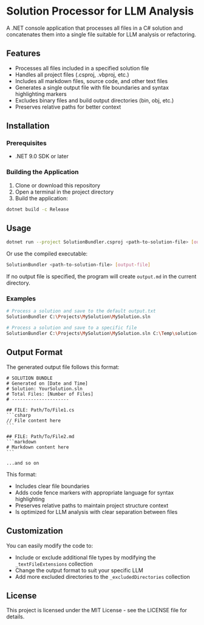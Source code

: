 ﻿# Solution Processor for LLM Analysis

A .NET console application that processes all files in a C# solution and concatenates them into a single file suitable for LLM analysis or refactoring.

## Features

- Processes all files included in a specified solution file
- Handles all project files (.csproj, .vbproj, etc.)
- Includes all markdown files, source code, and other text files
- Generates a single output file with file boundaries and syntax highlighting markers
- Excludes binary files and build output directories (bin, obj, etc.)
- Preserves relative paths for better context

## Installation

### Prerequisites

- .NET 9.0 SDK or later

### Building the Application

1. Clone or download this repository
2. Open a terminal in the project directory
3. Build the application:

```bash
dotnet build -c Release
```

## Usage

```bash
dotnet run --project SolutionBundler.csproj <path-to-solution-file> [output-file]
```

Or use the compiled executable:

```bash
SolutionBundler <path-to-solution-file> [output-file]
```

If no output file is specified, the program will create `output.md` in the current directory.

### Examples

```bash
# Process a solution and save to the default output.txt
SolutionBundler C:\Projects\MySolution\MySolution.sln

# Process a solution and save to a specific file
SolutionBundler C:\Projects\MySolution\MySolution.sln C:\Temp\solution-bundle.md
```

## Output Format

The generated output file follows this format:


````
# SOLUTION BUNDLE
# Generated on [Date and Time]
# Solution: YourSolution.sln
# Total Files: [Number of Files]
# ---------------------

## FILE: Path/To/File1.cs
```csharp
// File content here
```

## FILE: Path/To/File2.md
```markdown
# Markdown content here
```

...and so on
````

This format:

- Includes clear file boundaries
- Adds code fence markers with appropriate language for syntax highlighting
- Preserves relative paths to maintain project structure context
- Is optimized for LLM analysis with clear separation between files

## Customization

You can easily modify the code to:

- Include or exclude additional file types by modifying the `_textFileExtensions` collection
- Change the output format to suit your specific LLM
- Add more excluded directories to the `_excludedDirectories` collection

## License

This project is licensed under the MIT License - see the LICENSE file for details.